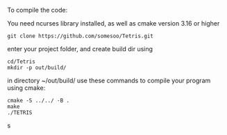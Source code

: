 To compile the code:

You need ncurses library installed, as well as cmake version 3.16 or higher
```
git clone https://github.com/somesoo/Tetris.git
```
enter your project folder, and create build dir using 
```
cd/Tetris
mkdir -p out/build/
```
in directory ~/out/build/ use these commands to compile your program using cmake:
```
cmake -S ../../ -B .
make
./TETRIS
```
s